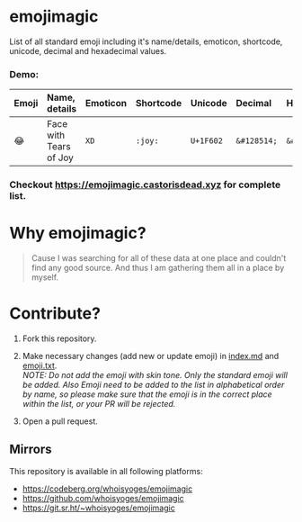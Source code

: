 # emojimagic

List of all standard emoji including it's name/details, emoticon, shortcode, unicode, decimal and hexadecimal values.

### **Demo:**

| Emoji | Name, details | Emoticon | Shortcode | Unicode | Decimal | Hexadecimal |
| :---- | :----------- | :------- | :-------- | :------ | :------ | :---------- |
| 😂 | Face with Tears of Joy | `XD` | `:joy:` | `U+1F602` | `&#128514;` | `&#x1f602;` |

### Checkout <https://emojimagic.castorisdead.xyz> for complete list.

# Why emojimagic?

> Cause I was searching for all of these data at one place and couldn't find any good source. And thus I am gathering them all in a place by myself.

# Contribute?

1. Fork this repository.

2. Make necessary changes (add new or update emoji) in [index.md](index.md) and [emoji.txt](emoji.txt).  
*NOTE: Do not add the emoji with skin tone. Only the standard emoji will be added. Also Emoji need to be added to the list in alphabetical order by name, so please make sure that the emoji is in the correct place within the list, or your PR will be rejected.*

3. Open a pull request.

## Mirrors
This repository is available in all following platforms:

- <https://codeberg.org/whoisyoges/emojimagic>
- <https://github.com/whoisyoges/emojimagic>
- <https://git.sr.ht/~whoisyoges/emojimagic>
